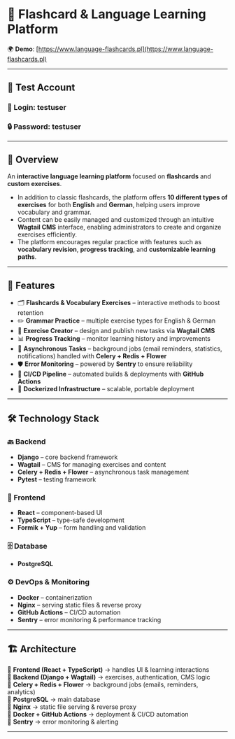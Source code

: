 # 📝 Flashcard & Language Learning Platform  

🌍 **Demo**: [https://www.language-flashcards.pl](https://www.language-flashcards.pl)  

---

## 🔑 Test Account
### 👤 Login: **testuser**  
### 🔒 Password: **testuser**  

---

## 📖 Overview  

An **interactive language learning platform** focused on **flashcards** and **custom exercises**.  
- In addition to classic flashcards, the platform offers **10 different types of exercises** for both **English** and **German**, helping users improve vocabulary and grammar.  
- Content can be easily managed and customized through an intuitive **Wagtail CMS** interface, enabling administrators to create and organize exercises efficiently.  
- The platform encourages regular practice with features such as **vocabulary revision**, **progress tracking**, and **customizable learning paths**.  

---

## 🚀 Features  

- 🗂️ **Flashcards & Vocabulary Exercises** – interactive methods to boost retention  
- ✏️ **Grammar Practice** – multiple exercise types for English & German  
- 📝 **Exercise Creator** – design and publish new tasks via **Wagtail CMS**  
- 📊 **Progress Tracking** – monitor learning history and improvements  
- 🔄 **Asynchronous Tasks** – background jobs (email reminders, statistics, notifications) handled with **Celery + Redis + Flower**  
- 🛡️ **Error Monitoring** – powered by **Sentry** to ensure reliability  
- 🚀 **CI/CD Pipeline** – automated builds & deployments with **GitHub Actions**  
- 🐳 **Dockerized Infrastructure** – scalable, portable deployment  

---

## 🛠️ Technology Stack  

### 🔙 Backend  
- **Django** – core backend framework  
- **Wagtail** – CMS for managing exercises and content  
- **Celery + Redis + Flower** – asynchronous task management  
- **Pytest** – testing framework  

### 🎨 Frontend  
- **React** – component-based UI  
- **TypeScript** – type-safe development  
- **Formik + Yup** – form handling and validation  

### 🗄️ Database  
- **PostgreSQL**  

### ⚙️ DevOps & Monitoring  
- **Docker** – containerization  
- **Nginx** – serving static files & reverse proxy  
- **GitHub Actions** – CI/CD automation  
- **Sentry** – error monitoring & performance tracking  

---

## 🏗️ Architecture  

🔹 **Frontend (React + TypeScript)** → handles UI & learning interactions  
🔹 **Backend (Django + Wagtail)** → exercises, authentication, CMS logic  
🔹 **Celery + Redis + Flower** → background jobs (emails, reminders, analytics)  
🔹 **PostgreSQL** → main database  
🔹 **Nginx** → static file serving & reverse proxy  
🔹 **Docker + GitHub Actions** → deployment & CI/CD automation  
🔹 **Sentry** → error monitoring & alerting  

---

